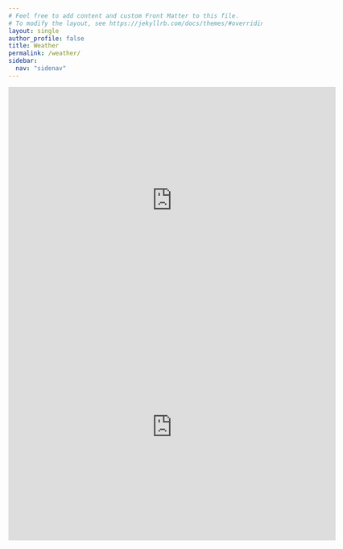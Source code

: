 ```yaml
---
# Feel free to add content and custom Front Matter to this file.
# To modify the layout, see https://jekyllrb.com/docs/themes/#overriding-theme-defaults
layout: single
author_profile: false
title: Weather
permalink: /weather/
sidebar:
  nav: "sidenav"
---
```

<iframe width="650" height="450" src="https://embed.windy.com/embed.html?type=map&location=coordinates&metricRain=default&metricTemp=default&metricWind=default&zoom=11&overlay=wind&product=ecmwf&level=surface&lat=53.314&lon=-4.617" frameborder="0"></iframe>
<iframe width="650" height="450" src="https://www.stenalive.co.uk/holyhead.php" frameborder="0"></iframe>
